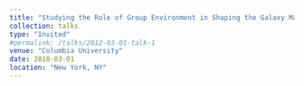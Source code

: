 ```yaml
---
title: "Studying the Role of Group Environment in Shaping the Galaxy Mass Function with the RESOLVE survey"
collection: talks
type: "Invited"
#permalink: /talks/2012-03-01-talk-1
venue: "Columbia University"
date: 2018-03-01
location: "New York, NY"
---
```


